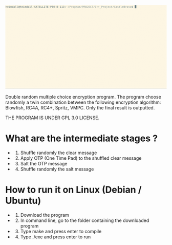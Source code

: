 ![Output](https://github.com/AndryRafam/Program-Output/blob/master/Castle_tty.gif)

Double random multiple choice encryption program. The program choose randomly a twin combination between the following encryption algorithm: Blowfish, RC4A, RC4+, Spritz, VMPC. Only the final result is outputted.

THE PROGRAM IS UNDER GPL 3.0 LICENSE.

# What are the intermediate stages ?
- 1) Shuffle randomly the clear message
- 2) Apply OTP (One Time Pad) to the shuffled clear message
- 3) Salt the OTP message
- 4) Shuffle randomly the salt message

# How to run it on Linux (Debian / Ubuntu)
- 1) Download the program
- 2) In command line, go to the folder containing the downloaded program
- 3) Type make and press enter to compile
- 4) Type ./exe and press enter to run
